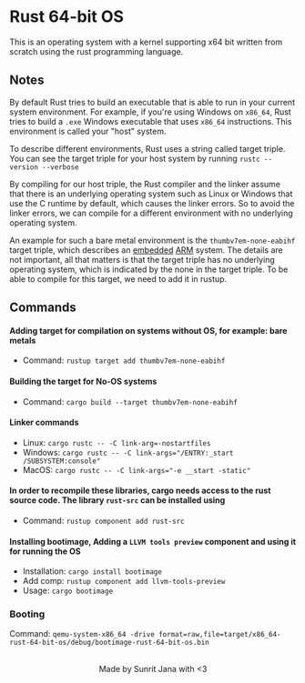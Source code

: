 # Rust 64-bit OS

  This is an operating system with a kernel supporting x64 bit written from scratch using
  the rust programming language.

## Notes

By default Rust tries to build an executable that is able to run in your current system environment. 
For example, if you're using Windows on `x86_64`, Rust tries to build a `.exe` Windows executable that 
uses `x86_64` instructions.
This environment is called your "host" system.

To describe different environments, Rust uses a string called target triple. You can see the target triple for your host system by running `rustc --version --verbose`

By compiling for our host triple, the Rust compiler and the linker assume that there is an underlying operating system such as Linux or Windows that use the C runtime by default, which causes the linker errors. So to avoid the linker errors, we can compile for a different environment with no underlying operating system.

An example for such a bare metal environment is the `thumbv7em-none-eabihf` target triple, which describes an 
[embedded](https://en.wikipedia.org/wiki/Embedded_system) [ARM](https://en.wikipedia.org/wiki/ARM_architecture) system. 
The details are not important, all that matters is that the target triple has no underlying operating system, 
which is indicated by the none in the target triple. 
To be able to compile for this target, we need to add it in rustup.

## Commands

#### Adding target for compilation on systems without OS, for example: bare metals
  - Command: `rustup target add thumbv7em-none-eabihf`

#### Building the target for No-OS systems
  - Command: `cargo build --target thumbv7em-none-eabihf`

#### Linker commands
  - Linux: `cargo rustc -- -C link-arg=-nostartfiles`
  - Windows: `cargo rustc -- -C link-args="/ENTRY:_start /SUBSYSTEM:console"`
  - MacOS: `cargo rustc -- -C link-args="-e __start -static"`

#### In order to recompile these libraries, cargo needs access to the rust source code. The library `rust-src` can be installed using
  - Command: `rustup component add rust-src`

#### Installing bootimage, Adding a `LLVM tools preview` component and using it for running the OS
  - Installation: `cargo install bootimage`
  - Add comp: `rustup component add llvm-tools-preview`
  - Usage: `cargo bootimage`

### Booting

Command: `qemu-system-x86_64 -drive format=raw,file=target/x86_64-rust-64-bit-os/debug/bootimage-rust-64-bit-os.bin`

<br />
<div align="center">
  Made by Sunrit Jana with <3
</div>
